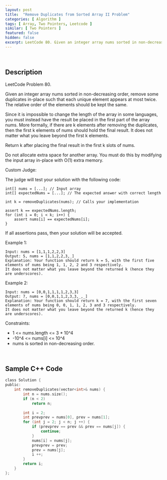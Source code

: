 ```yaml
---
layout: post
title:  "Remove Duplicates from Sorted Array II Problem"
categories: [ Algorithm ]
tags: [ Array, Two Pointers, Leetcode ]
similar: [ Two Pointers ]
featured: false
hidden: false
excerpt: LeetCode 80. Given an integer array nums sorted in non-decreasing order, remove some duplicates in-place such that each unique element appears at most twice.
---
```


<br />

## Description

LeetCode Problem 80. 

Given an integer array nums sorted in non-decreasing order, remove some duplicates in-place such that each unique element appears at most twice. The relative order of the elements should be kept the same.

Since it is impossible to change the length of the array in some languages, you must instead have the result be placed in the first part of the array nums. More formally, if there are k elements after removing the duplicates, then the first k elements of nums should hold the final result. It does not matter what you leave beyond the first k elements.

Return k after placing the final result in the first k slots of nums.

Do not allocate extra space for another array. You must do this by modifying the input array in-place with O(1) extra memory.

Custom Judge:

The judge will test your solution with the following code:
```
int[] nums = [...]; // Input array
int[] expectedNums = [...]; // The expected answer with correct length

int k = removeDuplicates(nums); // Calls your implementation

assert k == expectedNums.length;
for (int i = 0; i < k; i++) {
    assert nums[i] == expectedNums[i];
}
```

If all assertions pass, then your solution will be accepted.

 

Example 1:
```
Input: nums = [1,1,1,2,2,3]
Output: 5, nums = [1,1,2,2,3,_]
Explanation: Your function should return k = 5, with the first five elements of nums being 1, 1, 2, 2 and 3 respectively.
It does not matter what you leave beyond the returned k (hence they are underscores).
```

Example 2:
```
Input: nums = [0,0,1,1,1,1,2,3,3]
Output: 7, nums = [0,0,1,1,2,3,3,_,_]
Explanation: Your function should return k = 7, with the first seven elements of nums being 0, 0, 1, 1, 2, 3 and 3 respectively.
It does not matter what you leave beyond the returned k (hence they are underscores).
```

Constraints:

* 1 <= nums.length <= 3 * 10^4
* -10^4 <= nums[i] <= 10^4
* nums is sorted in non-decreasing order.

<br />

## Sample C++ Code


```c
class Solution {
public:
    int removeDuplicates(vector<int>& nums) {
        int n = nums.size();
        if (n < 2)
            return n;
        
        int i = 2;
        int prevprev = nums[0], prev = nums[1];
        for (int j = 2; j < n; j ++) {
            if (prevprev == prev && prev == nums[j]) {
                continue;
            }
            nums[i] = nums[j];
            prevprev = prev;
            prev = nums[j];
            i ++;
        }
        return i;
    }
};
```
